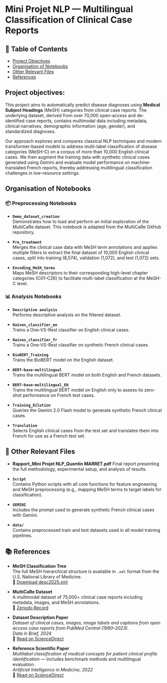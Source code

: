 # Mini Projet NLP — Multilingual Classification of Clinical Case Reports

## 📑 Table of Contents

- [Project Objectives](#project-objectives)
- [Organisation of Notebooks](#organisation-of-notebooks)
- [Other Relevant Files](#-other-relevant-files)
- [References](#-references)

## Project objectives:
This project aims to automatically predict disease diagnoses using **Medical Subject Headings** (MeSH) categories from clinical case reports. The underlying dataset, derived from over 70,000 open-access and de-identified case reports, contains multimodal data including metadata, clinical narratives, demographic information (age, gender), and standardized diagnoses.

Our approach explores and compares classical NLP techniques and modern transformer-based models to address multi-label classification of disease categories (MeSH-C) on a corpus of more than 10,000 English clinical cases. We then augment the training data with synthetic clinical cases generated using Gemini and evaluate model performance on machine-translated French reports, thereby addressing multilingual classification challenges in low-resource settings.

## Organisation of Notebooks

### 📦 Preprocessing Notebooks

- **`Demo_dataset_creation`**  
  Demonstrates how to load and perform an initial exploration of the MultiCaRe dataset. This notebook is adapted from the MultiCaRe GitHub repository.

- **`Pre_treatment`**  
  Merges the clinical case data with MeSH term annotations and applies multiple filters to extract the final dataset of 10,000 English clinical cases, split into training (8,574), validation (1,072), and test (1,072) sets.

- **`Encoding_MeSH_terms`**  
  Maps MeSH descriptors to their corresponding high-level chapter categories (C01–C26) to facilitate multi-label classification at the MeSH-C level.

### 📊 Analysis Notebooks

- **`Descriptive analysis`**  
  Performs descriptive analysis on the filtered dataset.

- **`Naives_classifier_en`**  
  Trains a One-VS-Rest classifier on English clinical cases.

- **`Naives_classifier_fr`**  
  Trains a One-VS-Rest classifier on synthetic French clinical cases.

- **`BioBERT_Training`**  
  Trains the BioBERT model on the English dataset.

- **`BERT-base-multilingual`**  
  Trains the multilingual BERT model on both English and French datasets.

- **`BERT-base-multilingual_EN`**  
  Trains the multilingual BERT model on English only to assess its zero-shot performance on French test cases.

- **`Training_Dilution`**  
  Queries the Gemini 2.0 Flash model to generate synthetic French clinical cases.

- **`Translation`**  
  Selects English clinical cases from the test set and translates them into French for use as a French test set.

## 📁 Other Relevant Files

- **Rapport_Mini Projet NLP_Quentin MARRET.pdf**
  Final report presenting the full methodology, experimental setup, and analysis of results.

- **`Script`**  
  Contains Python scripts with all core functions for feature engineering and MeSH preprocessing (e.g., mapping MeSH terms to target labels for classification).
  
- **`GEMINI`**  
  Includes the prompt used to generate synthetic French clinical cases with Gemini.

- **`data/`**  
  Contains preprocessed train and test datasets used in all model training pipelines.

## 📚 References

- **MeSH Classification Tree**  
  The full MeSH hierarchical structure is available in `.xml` format from the U.S. National Library of Medicine.  
  🔗 [Download desc2025.xml](https://nlmpubs.nlm.nih.gov/projects/mesh/MESH_FILES/xmlmesh/desc2025.xml)

- **MultiCaRe Dataset**  
  A multimodal dataset of 75,000+ clinical case reports including metadata, images, and MeSH annotations.  
  🔗 [Zenodo Record](https://zenodo.org/records/14994046)

- **Dataset Description Paper**  
  *Dataset of clinical cases, images, image labels and captions from open access case reports from PubMed Central (1990–2023).*  
  _Data in Brief, 2024_  
  🔗 [Read on ScienceDirect](https://www.sciencedirect.com/science/article/pii/S2352340923010351?via%3Dihub)

- **Reference Scientific Paper**  
  *Multilabel classification of medical concepts for patient clinical profile identification* — includes benchmark methods and multilingual evaluation.  
  _Artificial Intelligence in Medicine, 2022_  
  🔗 [Read on ScienceDirect](https://www.sciencedirect.com/science/article/abs/pii/S0933365722000768?via%3Dihub)
